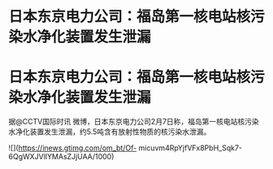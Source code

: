 # 日本东京电力公司：福岛第一核电站核污染水净化装置发生泄漏

# 日本东京电力公司：福岛第一核电站核污染水净化装置发生泄漏

据@CCTV国际时讯 微博，日本东京电力公司2月7日称，福岛第一核电站核污染水净化装置发生泄漏，约5.5吨含有放射性物质的核污染水泄漏。

![](https://inews.gtimg.com/om_bt/Of-
micuvm4RpYjfVFx8PbH_Sqk7-6QgWXJVlIYMAsZJjUAA/1000)

